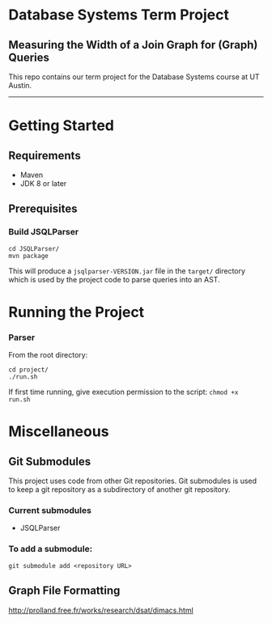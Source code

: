 
# Database Systems Term Project
## Measuring the Width of a Join Graph for (Graph) Queries 

This repo contains our term project for the Database Systems course at UT Austin.

---

# Getting Started

## Requirements
- Maven
- JDK 8 or later

## Prerequisites
### **Build JSQLParser**
```
cd JSQLParser/
mvn package
````

This will produce a `jsqlparser-VERSION.jar` file in the `target/` directory which is used by the project code to parse queries into an AST.

# Running the Project
### **Parser**
From the root directory:
```
cd project/
./run.sh
```

If first time running, give execution permission to the script:
`chmod +x run.sh`

# Miscellaneous
## Git Submodules
This project uses code from other Git repositories. Git submodules is used to keep a git repository as a subdirectory of another git repository. 

### Current submodules
- JSQLParser

### To add a submodule:
```
git submodule add <repository URL>
```

## Graph File Formatting
http://prolland.free.fr/works/research/dsat/dimacs.html